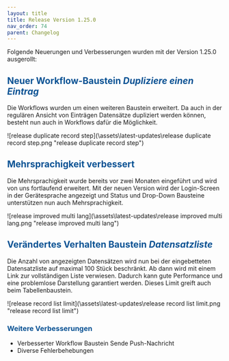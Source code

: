 ```yaml
---
layout: title
title: Release Version 1.25.0
nav_order: 74
parent: Changelog
---
```


Folgende Neuerungen und Verbesserungen wurden mit der Version 1.25.0 ausgerollt:

## <span style="color:#0b5394">**Neuer Workflow-Baustein _Dupliziere einen Eintrag_**</span>

Die Workflows wurden um einen weiteren Baustein erweitert. Da auch in der regulären Ansicht von Einträgen Datensätze dupliziert werden können, besteht nun auch in Workflows dafür die Möglichkeit.

![release duplicate record step](\assets\latest-updates\release duplicate record step.png "release duplicate record step")

## <span style="color:#0b5394">**Mehrsprachigkeit verbessert**</span>

Die Mehrsprachigkeit wurde bereits vor zwei Monaten eingeführt und wird von uns fortlaufend erweitert. Mit der neuen Version wird der Login-Screen in der Gerätesprache angezeigt und Status und Drop-Down Bausteine unterstützen nun auch Mehrsprachigkeit.

![release improved multi lang](\assets\latest-updates\release improved multi lang.png "release improved multi lang")

## <span style="color:#0b5394">**Verändertes Verhalten Baustein _Datensatzliste_**</span>

Die Anzahl von angezeigten Datensätzen wird nun bei der eingebetteten Datensatzliste auf maximal 100 Stück beschränkt. Ab dann wird mit einem Link zur vollständigen Liste verwiesen. Dadurch kann gute Performance und eine problemlose Darstellung garantiert werden. Dieses Limit greift auch beim Tabellenbaustein.

![release record list limit](\assets\latest-updates\release record list limit.png "release record list limit")

### <span style="color:#0b5394">**Weitere Verbesserungen**</span>

-   Verbesserter Workflow Baustein Sende Push-Nachricht
-   Diverse Fehlerbehebungen
